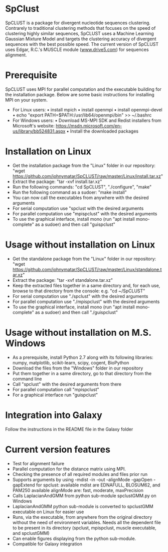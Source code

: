 # SpClust
SpCLUST is a package for divergent nucleotide sequences clustering. Contrarely to traditional clustering methods that focuses on the speed of clustering highly similar sequences, SpCLUST uses a Machine Learning Gaussian Mixture Model and targets the clustering accuracy of divergent sequences with the best possible speed.
The current version of SpCLUST uses Edgar, R.C.'s MUSCLE module (www.drive5.com) for sequences alignment.

# Prerequisite
SpCLUST uses MPI for parallel computation and the executable building for the installation package. Below are some basic instructions for installing MPI on your system.
- For Linux users:
  •	install mpich
  •	install openmpi
  •	install openmpi-devel
  •	echo "export PATH=$PATH:/usr/lib64/openmpi/bin" >> ~/.bashrc
- For Windows users:
  •	Download MS-MPI SDK and Redist installers from Microsoft's website: https://msdn.microsoft.com/en-us/library/bb524831.aspx
  •	Install the downloaded packages

# Installation on Linux
- Get the installation package from the "Linux" folder in our repository: "wget https://github.com/johnymatar/SpCLUST/raw/master/Linux/install.tar.xz"
- Extract the package: "tar -xvf install.tar.xz"
- Run the following commands: "cd SpCLUST", "./configure", "make"
- Run the following command as a sudoer: "make install"
- You can now call the executables from anywhere with the desired arguments
- For serial computation use "spclust with the desired arguments
- For parallel computation use "mpispclust" with the desired arguments
- To use the graphical interface, install mono (run "apt install mono-complete" as a sudoer) and then call "guispclust"

# Usage without installation on Linux
- Get the standalone package from the "Linux" folder in our repository: "wget https://github.com/johnymatar/SpCLUST/raw/master/Linux/standalone.tar.xz"
- Extract the package: "tar -xvf standalone.tar.xz"
- Keep the extracted files together in a same directory and, for each use, browse to that directory from the console: e.g. "cd ~/SpCLUST"
- For serial computation use "./spclust" with the desired arguments
- For parallel computation use "./mpispclust" with the desired arguments
- To use the graphical interface, install mono (run "apt install mono-complete" as a sudoer) and then call "./guispclust"

# Usage without installation on M.S. Windows
- As a prerequisite, install Python 2.7 along with its following libraries: numpy, matplotlib, scikit-learn, scipy, cogent, BioPython
- Download the files from the "Windows" folder in our repository
- Put them together in a same directory, go to that directory from the command line
- Call "spclust" with the desired arguments from there
- For parallel computation call "mpispclust"
- For a graphical interface run "guispclust"

# Integration into Galaxy
Follow the instructions in the README file in the Galaxy folder

# Current version features
- Test for alignment failure
- Parallel computation for the distance matrix using MPI.
- Checking the presence of all required modules and files prior run
- Supports arguments by using -mdist -in -out -alignMode -gapOpen -gapExtend for spclust:
 available mdist are EDNAFULL, BLOSUM62, and PAM250
 available alignMode are: fast, moderate, maxPrecision
- Calls LaplacianAndGMM from python sub-module spclustGMM.py on Windows
- LaplacianAndGMM python sub-module is converted to spclustGMM executable on Linux for easier use
- Runs, via the executable, from anywhere from the original directory without the need of environment variables. Needs all the dependent file to be present in its directory (spclust, mpispclust, muscle executable, and spclustGMM)
- Can enable figures displaying from the python sub-module.
- Compatible for Galaxy integration
